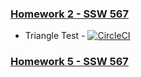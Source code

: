### [Homework 2 - SSW 567](https://github.com/SKele10/SSW_567/tree/main/Homework_2)
  - Triangle Test - [![CircleCI](https://dl.circleci.com/status-badge/img/circleci/BA4wU5F6mNjKgu1fdrWqyT/RazvZe3Pg3LfZvf7Z1vuYA/tree/main.svg?style=svg)](https://dl.circleci.com/status-badge/redirect/circleci/BA4wU5F6mNjKgu1fdrWqyT/RazvZe3Pg3LfZvf7Z1vuYA/tree/main)


### [Homework 5 - SSW 567](https://github.com/SKele10/SSW_567/tree/main/Homework_5)

